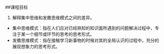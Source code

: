 ##课程目标
1. 解释集中思维和发撒思维模式之间的差异。
* 集中思维模式：指在人们应对已经熟知的知识面所遇到的问题解决过程中，专注于某一个细节或环节的思考的思考形式。
* 发撒思维模式：指在接触学习新事物的时候对其的全局认识的过程中，充分的展现想象力的思考形式。

